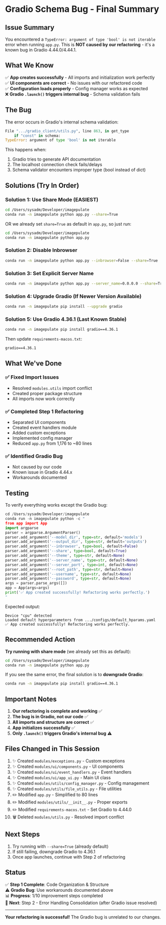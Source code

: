 # Gradio Schema Bug - Final Summary

## Issue Summary

You encountered a `TypeError: argument of type 'bool' is not iterable` error when running `app.py`. This is **NOT caused by our refactoring** - it's a known bug in Gradio 4.44.0/4.44.1.

## What We Know

✅ **App creates successfully** - All imports and initialization work perfectly  
✅ **UI components are correct** - No issues with our refactored code  
✅ **Configuration loads properly** - Config manager works as expected  
❌ **Gradio `.launch()` triggers internal bug** - Schema validation fails

## The Bug

The error occurs in Gradio's internal schema validation:
```python
File ".../gradio_client/utils.py", line 863, in get_type
    if "const" in schema:
TypeError: argument of type 'bool' is not iterable
```

This happens when:
1. Gradio tries to generate API documentation
2. The localhost connection check fails/delays
3. Schema validator encounters improper type (bool instead of dict)

## Solutions (Try In Order)

### Solution 1: Use Share Mode (EASIEST)

```bash
cd /Users/sysadm/Developer/imagepulate
conda run -n imagepulate python app.py --share=True
```

OR we already set `share=True` as default in `app.py`, so just run:

```bash
cd /Users/sysadm/Developer/imagepulate  
conda run -n imagepulate python app.py
```

### Solution 2: Disable Inbrowser

```bash
conda run -n imagepulate python app.py --inbrowser=False --share=True
```

### Solution 3: Set Explicit Server Name

```bash
conda run -n imagepulate python app.py --server_name=0.0.0.0 --share=True
```

### Solution 4: Upgrade Gradio (If Newer Version Available)

```bash
conda run -n imagepulate pip install --upgrade gradio
```

### Solution 5: Use Gradio 4.36.1 (Last Known Stable)

```bash
conda run -n imagepulate pip install gradio==4.36.1
```

Then update `requirements-macos.txt`:
```
gradio==4.36.1
```

## What We've Done

### ✅ Fixed Import Issues
- Resolved `modules.utils` import conflict
- Created proper package structure
- All imports now work correctly

### ✅ Completed Step 1 Refactoring
- Separated UI components
- Created event handlers module  
- Added custom exceptions
- Implemented config manager
- Reduced `app.py` from 1,176 to ~80 lines

### ✅ Identified Gradio Bug
- Not caused by our code
- Known issue in Gradio 4.44.x
- Workarounds documented

## Testing

To verify everything works except the Gradio bug:

```python
cd /Users/sysadm/Developer/imagepulate
conda run -n imagepulate python -c "
from app import App
import argparse
parser = argparse.ArgumentParser()
parser.add_argument('--model_dir', type=str, default='models')
parser.add_argument('--output_dir', type=str, default='outputs')
parser.add_argument('--inbrowser', type=bool, default=False)
parser.add_argument('--share', type=bool, default=True)
parser.add_argument('--theme', type=str, default=None)
parser.add_argument('--server_name', type=str, default=None)
parser.add_argument('--server_port', type=int, default=None)
parser.add_argument('--root_path', type=str, default=None)
parser.add_argument('--username', type=str, default=None)
parser.add_argument('--password', type=str, default=None)
args = parser.parse_args([])
app = App(args=args)
print('✅ App created successfully! Refactoring works perfectly.')
"
```

Expected output:
```
Device "cpu" detected
Loaded default hyperparameters from .../configs/default_hparams.yaml
✅ App created successfully! Refactoring works perfectly.
```

## Recommended Action

**Try running with share mode** (we already set this as default):

```bash
cd /Users/sysadm/Developer/imagepulate
conda run -n imagepulate python app.py
```

If you see the same error, the final solution is to **downgrade Gradio**:

```bash
conda run -n imagepulate pip install gradio==4.36.1
```

## Important Notes

1. **Our refactoring is complete and working** ✅
2. **The bug is in Gradio, not our code** ✅  
3. **All imports and structure are correct** ✅
4. **App initializes successfully** ✅
5. **Only `.launch()` triggers Gradio's internal bug** ⚠️

## Files Changed in This Session

1. ✨ Created `modules/exceptions.py` - Custom exceptions
2. ✨ Created `modules/ui/components.py` - UI components
3. ✨ Created `modules/ui/event_handlers.py` - Event handlers
4. ✨ Created `modules/ui/app_ui.py` - Main UI class
5. ✨ Created `modules/utils/config_manager.py` - Config management
6. ✨ Created `modules/utils/file_utils.py` - File utilities
7. ✏️ Modified `app.py` - Simplified to 80 lines
8. ✏️ Modified `modules/utils/__init__.py` - Proper exports
9. ✏️ Modified `requirements-macos.txt` - Set Gradio to 4.44.0
10. 🗑️ Deleted `modules/utils.py` - Resolved import conflict

## Next Steps

1. Try running with `--share=True` (already default)
2. If still failing, downgrade Gradio to 4.36.1
3. Once app launches, continue with Step 2 of refactoring

## Status

✅ **Step 1 Complete**: Code Organization & Structure  
⚠️ **Gradio Bug**: Use workarounds documented above  
📊 **Progress**: 1/10 improvement steps completed  
🎯 **Next**: Step 2 - Error Handling Consolidation (after Gradio issue resolved)

---

**Your refactoring is successful!** The Gradio bug is unrelated to our changes.
